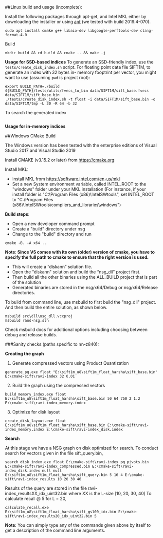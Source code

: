 ##Linux build and usage (incomplete):

Install the following packages through apt-get, and Intel MKL either by downloading the installer or using [apt](https://software.intel.com/en-us/articles/installing-intel-free-libs-and-python-apt-repo) (we tested with build 2019.4-070).
```
sudo apt install cmake g++ libaio-dev libgoogle-perftools-dev clang-format-4.0
```

Build
```
mkdir build && cd build && cmake .. && make -j 
```

**Usage for SSD-based indices**
To generate an SSD-friendly index, use the `tests/create_disk_index.sh` script. 
For floating point data file SIFT1M, to generate an index with 32 bytes in-
memory fooptrint per vector, you might want to use (assuming `pwd` is project root):
```
export BUILD_PATH=./build
${BUILD_PATH}/tests/utils/fvecs_to_bin data/SIFT1M/sift_base.fvecs data/SIFT1M/sift_base.bin
./tests/create_disk_index.sh -t float -i data/SIFT1M/sift_base.bin -o data/SIFT1M/tmp -L 30 -R 64 -b 32
```

To search the generated index
```
```

**Usage for in-memory indices**



##Windows CMake Build

The Windows version has been tested with the enterprise editions of Visual Studio 2017 and Visual Studio 2019

Install CMAKE (v3.15.2 or later) from https://cmake.org

Install MKL:
-	Install MKL from https://software.intel.com/en-us/mkl
-	Set a new System environment variable, called INTEL_ROOT to the "windows" folder under your MKL installation
	(For instance, if your install folder is "C:\Program Files (x86)\IntelSWtools", set INTEL_ROOT to "C:\Program Files (x86)\IntelSWtools\compilers_and_libraries\windows")

**Build steps:**
-	Open a new developer command prompt
-	Create a "build" directory under nsg
-	Change to the "build" directory and run  
```
cmake -B. -A x64 ..
```
**Note: Since VS comes with its own (older) version of cmake, you have to specify the full path to cmake to ensure that the right version is used.**
-	This will create a “diskann” solution file.
-	Open the "diskann" solution and build the “nsg_dll” project first. 
- 	Then build all the other binaries using the ALL_BUILD project that is part of the solution
- 	Generated binaries are stored in the nsg/x64/Debug or nsg/x64/Release directories.

To build from command line, use msbuild to first build the "nsg_dll" project. And then build the entire solution, as shown below.
```
msbuild src\dll\nsg_dll.vcxproj
msbuild rand-nsg.sln
```
Check msbuild docs for additional options including choosing between debug and release builds.

###Sanity checks (paths specific to nn-z840): 

**Creating the graph**

1. Generate compressed vectors using Product Quantization
```
generate_pq.exe float "E:\sift1m_u8\sift1m_float_harsha\sift_base.bin" E:\cmake-sift\ravi-index 32 0.01
```

2. Build the graph using the compressed vectors
```
build_memory_index.exe float E:\sift1m_u8\sift1m_float_harsha\sift_base.bin 50 64 750 2 1.2 E:\cmake-sift\ravi-index_memory.index
```

3. Optimize for disk layout
```
create_disk_layout.exe float E:\sift1m_u8\sift1m_float_harsha\sift_base.bin E:\cmake-sift\ravi-index_memory.index E:\cmake-sift\ravi-index_disk.index
```

**Search**

At this stage we have a NSG graph on disk optimized for search. To conduct search for vectors given in the file sift_query.bin, 
```
search_disk_index.exe float E:\cmake-sift\ravi-index_pq_pivots.bin E:\cmake-sift\ravi-index_compressed.bin E:\cmake-sift\ravi-index_disk.index null null E:\sift1m_u8\sift1m_float_harsha\sift_query.bin 5 16 4 E:\cmake-sift\ravi-index_results 10 20 30 40
```
Results of the query are stored in the file ravi-index_resultsXX_idx_uint32.bin where XX is the L-size [10, 20, 30, 40]
To calculate recall @ 5 for L = 20, 
```
calculate_recall.exe E:\sift1m_u8\sift1m_float_harsha\sift_gs100_idx.bin E:\cmake-sift\ravi-index_results20_idx_uint32.bin 5
```

**Note:** You can simply type any of the commands given above by itself to get a description of the command line arguments.


